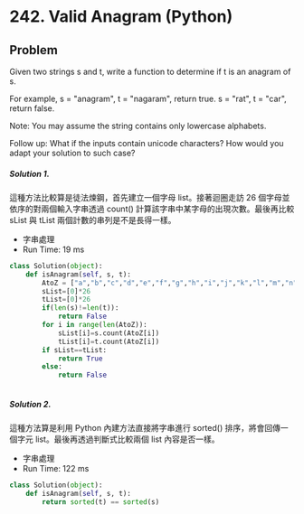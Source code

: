 # 242. Valid Anagram (Python)

## Problem

Given two strings s and t, write a function to determine if t is an anagram of s.

For example,
s = "anagram", t = "nagaram", return true.
s = "rat", t = "car", return false.

Note:
You may assume the string contains only lowercase alphabets.

Follow up:
What if the inputs contain unicode characters? How would you adapt your solution to such case?

##### Solution 1.
這種方法比較算是徒法煉鋼，首先建立一個字母 list。接著迴圈走訪 26 個字母並依序的對兩個輸入字串透過 count() 計算該字串中某字母的出現次數。最後再比較 sList 與 tList 兩個計數的串列是不是長得一樣。

- 字串處理
- Run Time: 19 ms

```py
class Solution(object):
    def isAnagram(self, s, t):
        AtoZ = ["a","b","c","d","e","f","g","h","i","j","k","l","m","n","o","p","q","r","s","t","u","v","w","x","y","z"]
        sList=[0]*26
        tList=[0]*26
        if(len(s)!=len(t)):
            return False
        for i in range(len(AtoZ)):
            sList[i]=s.count(AtoZ[i])
            tList[i]=t.count(AtoZ[i])
        if sList==tList:
            return True
        else:
            return False
        
```

##### Solution 2.
這種方法算是利用 Python 內建方法直接將字串進行 sorted() 排序，將會回傳一個字元 list。最後再透過判斷式比較兩個 list 內容是否一樣。

- 字串處理
- Run Time: 122 ms

```py
class Solution(object):
    def isAnagram(self, s, t):
        return sorted(t) == sorted(s)
```
